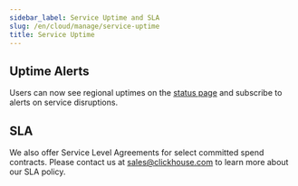 ```yaml
---
sidebar_label: Service Uptime and SLA
slug: /en/cloud/manage/service-uptime
title: Service Uptime
---
```


## Uptime Alerts

Users can now see regional uptimes on the [status page](https://status.clickhouse.com/) and subscribe to alerts on service disruptions.

## SLA

We also offer Service Level Agreements for select committed spend contracts. Please contact us at [sales@clickhouse.com](mailto:sales@clickhouse.com) to learn more about our SLA policy.
